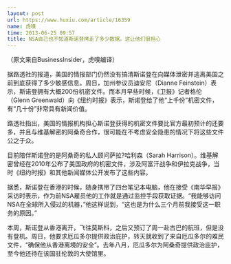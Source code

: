 ```yaml
---
layout: post
url: https://www.huxiu.com/article/16359
name: 虎嗅
time: 2013-06-25 09:57
title: NSA自己也不知道斯诺登拷走了多少数据，这让他们很担心
---
```

（原文来自BusinessInsider，虎嗅编译）

据路透社的报道，美国的情报部门仍然没有搞清斯诺登在向媒体泄密并逃离美国之前到底获得了多少敏感信息。周日，加州参议员迪安尼（Dianne Feinstein）表示，斯诺登拥有大概200份机密文件。而本月早些时候，《卫报》记者格伦（Glenn Greenwald）向《纽约时报》表示，斯诺登给了他“上千份”机密文件，有“几十份”非常具有新闻价值。

路透社指出，美国的情报机构担心斯诺登获得的机密文件要比官方最初预计的还要多，并且与维基解密的阿桑奇合作，很可能在不考虑安全隐患的情况下将这些文件公之于众。

目前陪伴斯诺登的是阿桑奇的私人顾问萨拉?哈利森（Sarah Harrison）。维基解密曾经在2010年公布了美国政府的机密文件，涉及阿富汗战争和伊拉克战争，当时《纽约时报》和其他新闻媒体公开发布了这些内容。

据悉，斯诺登在香港的时候，随身携带了四台笔记本电脑，他在接受《南华早报》采访时表示，作为前NSA雇员他的工作就是通过监控手段获取证据。“我能够访问NSA在全球所入侵过的机器，”他这样说到，“这也是为什么三个月前我接受这一职务的原因。”

本周，斯诺登从香港离开，飞往莫斯科，之后又预订了周一赴古巴的航班，但是没有登机。周日，他要求厄瓜多尔提供政治庇护，转天就收到了来自厄瓜多尔的难民文件，“确保他从香港离境的安全”。去年八月，厄瓜多尔为阿桑奇提供政治庇护，至今他还待在该国驻伦敦的大使馆里。

